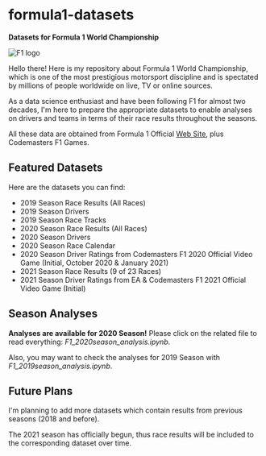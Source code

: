 # formula1-datasets

**Datasets for Formula 1 World Championship**

![F1 logo](https://i.ibb.co/0Cv5J79/f1-logo-present.png)

Hello there! Here is my repository about Formula 1 World Championship, which is one of the most prestigious motorsport discipline and is spectated by millions of people worldwide on live, TV or online sources.

As a data science enthusiast and have been following F1 for almost two decades, I'm here to prepare the appropriate datasets to enable analyses on drivers and teams in terms of their race results throughout the seasons.

All these data are obtained from Formula 1 Official [Web Site](https://www.formula1.com/), plus Codemasters F1 Games.

## Featured Datasets

Here are the datasets you can find:

- 2019 Season Race Results (All Races)
- 2019 Season Drivers
- 2019 Season Race Tracks
- 2020 Season Race Results (All Races)
- 2020 Season Drivers
- 2020 Season Race Calendar
- 2020 Season Driver Ratings from Codemasters F1 2020 Official Video Game (Initial, October 2020 & January 2021)
- 2021 Season Race Results (9 of 23 Races)
- 2021 Season Driver Ratings from EA & Codemasters F1 2021 Official Video Game (Initial)

## Season Analyses

**Analyses are available for 2020 Season!** Please click on the related file to read everything: _F1_2020season_analysis.ipynb_.

Also, you may want to check the analyses for 2019 Season with _F1_2019season_analysis.ipynb_.

## Future Plans

I'm planning to add more datasets which contain results from previous seasons (2018 and before).

The 2021 season has officially begun, thus race results will be included to the corresponding dataset over time.
